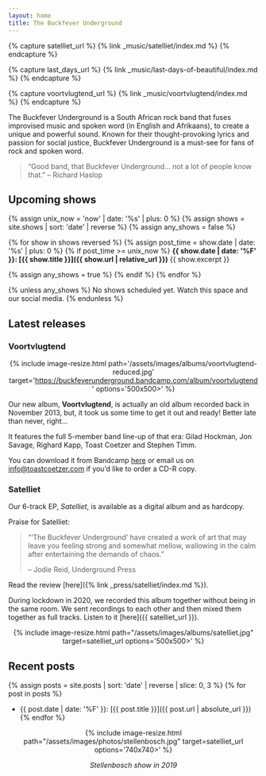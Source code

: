 ```yaml
---
layout: home
title: The Buckfever Underground
---
```


{% capture satelliet_url %}
    {% link _music/satelliet/index.md %}
{% endcapture %}

{% capture last_days_url %}
    {% link _music/last-days-of-beautiful/index.md %}
{% endcapture %}

{% capture voortvlugtend_url %}
    {% link _music/voortvlugtend/index.md %}
{% endcapture %}

The Buckfever Underground is a South African rock band that fuses improvised music and spoken word (in English and Afrikaans), to create a unique and powerful sound. Known for their thought-provoking lyrics and passion for social justice, Buckfever Underground is a must-see for fans of rock and spoken word.

> “Good band, that Buckfever Underground… not a lot of people know that.” – Richard Haslop


## Upcoming shows

{% assign unix_now = 'now' | date: '%s' | plus: 0 %}
{% assign shows = site.shows | sort: 'date' | reverse %}
{% assign any_shows = false %}

{% for show in shows reversed %}
{% assign post_time = show.date | date: '%s' | plus: 0 %}
{% if post_time >= unix_now %}
**{{ show.date | date: '%F' }}: [{{ show.title }}]({{ show.url | relative_url }})**
{{ show.excerpt }}

{% assign any_shows = true %}
{% endif %}
{% endfor %}

{% unless any_shows %}
No shows scheduled yet. Watch this space and our social media.
{% endunless %}


## Latest releases

### Voortvlugtend

<div align="center">

{% include image-resize.html
    path='/assets/images/albums/voortvlugtend-reduced.jpg'
    target='https://buckfeverunderground.bandcamp.com/album/voortvlugtend'
    options='500x500>'
%}

</div>

Our new album, **Voortvlugtend**, is actually an old album recorded back in November 2013, but, it took us some time to get it out and ready! Better late than never, right...

It features the full 5-member band line-up of that era: Gilad Hockman, Jon Savage, Righard Kapp, Toast Coetzer and Stephen Timm.

You can download it from Bandcamp [here](https://buckfeverunderground.bandcamp.com/album/voortvlugtend) or email us on <info@toastcoetzer.com> if you’d like to order a CD-R copy.

### Satelliet

Our 6-track EP, _Satelliet_, is available as a digital album and as hardcopy.

Praise for Satelliet:

> “‘The Buckfever Underground’ have created a work of art that may leave you feeling strong and somewhat mellow, wallowing in the calm after entertaining the demands of chaos.”
>
> – Jodie Reid, Underground Press

Read the review [here]({% link _press/satelliet/index.md %}).

During lockdown in 2020, we recorded this album together without being in the same room. We sent recordings to each other and then mixed them together as full tracks. Listen to it [here]({{ satelliet_url }}).

<div align="center">

{% include image-resize.html
    path="/assets/images/albums/satelliet.jpg"
    target=satelliet_url
    options='500x500>'
%}

</div>


## Recent posts

{% assign posts = site.posts | sort: 'date' | reverse | slice: 0, 3 %}
{% for post in posts %}
- {{ post.date | date: '%F' }}: [{{ post.title }}]({{ post.url | absolute_url }})
{% endfor %}


<div align="center">

{% include image-resize.html
    path="/assets/images/photos/stellenbosch.jpg"
    target=satelliet_url
    options='740x740>'
%}

<p><i>Stellenbosch show in 2019</i></p>

</div>
